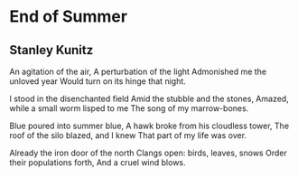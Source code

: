 # End of Summer
## Stanley Kunitz
An agitation of the air,
A perturbation of the light
Admonished me the unloved year
Would turn on its hinge that night.

I stood in the disenchanted field
Amid the stubble and the stones,
Amazed, while a small worm lisped to me
The song of my marrow-bones.

Blue poured into summer blue,
A hawk broke from his cloudless tower,
The roof of the silo blazed, and I knew
That part of my life was over.

Already the iron door of the north
Clangs open: birds, leaves, snows
Order their populations forth,
And a cruel wind blows.